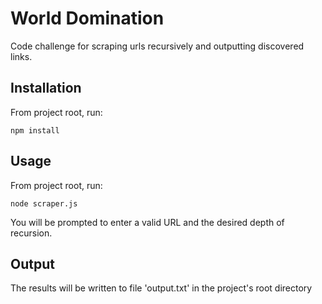 # World Domination
Code challenge for scraping urls recursively and outputting discovered links.

## Installation
From project root, run:
```
npm install
```

## Usage
From project root, run:
```
node scraper.js
```
You will be prompted to enter a valid URL and the desired depth of recursion.

## Output
The results will be written to file 'output.txt' in the project's root directory
